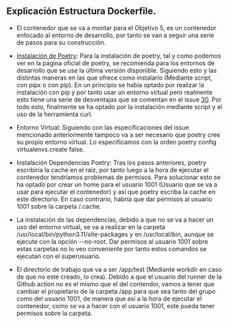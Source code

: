 ## Explicación Estructura Dockerfile.

* El contenedor que se va a montar para el Objetivo 5, es un contenedor enfocado al entorno de desarrollo,
por tanto se van a seguir una serie de pasos para su construcción.

* [Instalación de Poetry](https://python-poetry.org/docs#ci-recommendations): Para la instalación de poetry, tal y como podemos ver en la página oficial de poetry, se recomienda para los entornos de desarrollo que se use la última versión disponible. Siguiendo esto y las distintas maneras en las que ofrece como instalarlo (Mediante script, con pipx o con pip). En un principio se había optado por realizar la instalación con pip y por tanto usar un entorno virtual pero realmente esto tiene una serie de desventajas que se comentan en el issue [30](https://github.com/alvarogaro/AGR-MVS/issues/30). Por todo esto, finalmente se ha optado por la instalación mediante script y el uso de la herramienta curl.

* Entorno Virtual: Siguiendo con las especificaciones del issue mencionado anteriormente tampoco va a ser necesario que poetry cree su propio entorno virtual. Lo especificamos con la orden poetry config virtualenvs.create false.  

* Instalación Dependencias Poetry: Tras los pasos anteriores, poetry escribiría la cache en el raiz, por tanto luego a la hora de ejecutar el contenedor tendríamos problemas de permisos. Para solucionar esto se ha optado por crear un home para el usuario 1001 (Usuario que se va a usar para ejecutar el contenedor) y así que poetry escriba la cache en este directorio. En caso contrario, habría que dar permisos al usuario 1001 sobre la carpeta /.cache.

* La instalación de las dependencias, debido a que no se va a hacer un uso del entorno virtual, se va a realizar en la carpeta /usr/local/bin/python3.11/site-packages y en /usr/local/bin, aunque se ejecute con la opción --no-root. Dar permisos al usuario 1001 sobre estas carpetas no lo veo conveniente por tanto estos comandos se ejecutan con el superusuario.

* El directorio de trabajo que va a ser /app/test (Mediante workdir en caso de que no este creado, lo crea). Debido a que el usuario del runner de la Github action no es el mismo que el del contendor, vamos a tener que cambiar el propietario de la carpeta /app para que sea tanto del grupo como del usuario 1001, de manera que así a la hora de ejecutar el contenedor, como se va a hacer con el usuario 1001, este pueda tener permisos sobre la carpeta.